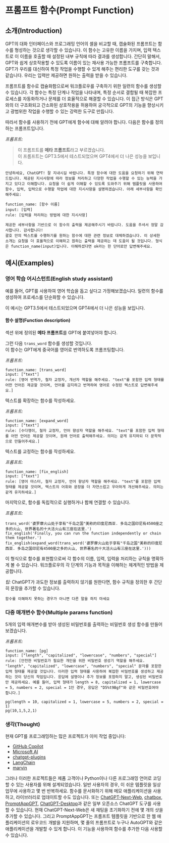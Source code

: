 # 프롬프트 함수(Prompt Function)

## 소개(Introduction)
GPT의 대화 인터페이스와 프로그래밍 언어의 셸을 비교할 때, 캡슐화된 프롬프트는 함수를 형성하는 것으로 생각할 수 있습니다. 이 함수는 고유한 이름을 가지며, 입력 텍스트로 이 이름을 호출할 때 설정된 내부 규칙에 따라 결과를 생성합니다. 간단히 말해서, GPT와 쉽게 상호작용할 수 있도록 이름이 있는 재사용 가능한 프롬프트를 구축합니다. GPT가 우리를 대신하여 특정 작업을 수행할 수 있게 해주는 편리한 도구를 갖는 것과 같습니다. 우리는 입력만 제공하면 원하는 출력을 받을 수 있습니다.

프롬프트를 함수로 캡슐화함으로써 워크플로우를 구축하기 위한 일련의 함수를 생성할 수 있습니다. 각 함수는 특정 단계나 작업을 나타내며, 특정 순서로 결합될 때 복잡한 프로세스를 자동화하거나 문제를 더 효율적으로 해결할 수 있습니다. 이 접근 방식은 GPT와의 더 구조화되고 간소화된 상호작용을 허용하여 궁극적으로 GPT의 기능을 향상시키고 광범위한 작업을 수행할 수 있는 강력한 도구로 만듭니다.

따라서 함수를 사용하기 전에 GPT에게 함수에 대해 알려야 합니다. 다음은 함수를 정의하는 프롬프트입니다.

*프롬프트:*
> 이 프롬프트를 **메타 프롬프트**라고 부르겠습니다.  
이 프롬프트는 GPT3.5에서 테스트되었으며 GPT4에서 더 나은 성능을 보입니다.

```
안녕하세요, ChatGPT! 잘 지내시길 바랍니다. 특정 함수에 대한 도움을 요청하기 위해 연락드립니다. 제공된 지시사항에 따라 정보를 처리하고 다양한 작업을 수행할 수 있는 능력을 가지고 있다고 이해합니다. 요청을 더 쉽게 이해할 수 있도록 도와주기 위해 템플릿을 사용하여 함수, 입력, 입력으로 수행할 작업에 대한 지시사항을 설명하겠습니다. 아래 세부사항을 확인해주세요:

function_name: [함수 이름]
input: [입력]
rule: [입력을 처리하는 방법에 대한 지시사항]

제공한 세부사항을 기반으로 이 함수의 출력을 제공해주시기 바랍니다. 도움을 주셔서 정말 감사합니다. 감사합니다!
괄호 안의 텍스트를 수행하기를 원하는 함수에 대한 관련 정보로 대체하겠습니다. 이 상세한 소개는 요청을 더 효율적으로 이해하고 원하는 출력을 제공하는 데 도움이 될 것입니다. 형식은 function_name(input)입니다. 이해하셨다면 ok라는 한 단어로만 답변해주세요.
```

## 예시(Examples)

### 영어 학습 어시스턴트(English study assistant)
예를 들어, GPT를 사용하여 영어 학습을 돕고 싶다고 가정해보겠습니다. 일련의 함수를 생성하여 프로세스를 단순화할 수 있습니다.

이 예시는 GPT3.5에서 테스트되었으며 GPT4에서 더 나은 성능을 보입니다.

#### 함수 설명(Function description)

섹션 위에 정의된 **메타 프롬프트**를 GPT에 붙여넣어야 합니다.

그런 다음 `trans_word` 함수를 생성할 것입니다.  
이 함수는 GPT에게 중국어를 영어로 번역하도록 프롬프팅합니다.

*프롬프트:*
```
function_name: [trans_word]
input: ["text"]
rule: [영어 번역가, 철자 교정자, 개선자 역할을 해주세요. "text"를 포함한 입력 형태를 어떤 언어든 제공할 것이며, 언어를 감지하고 번역하여 영어로 수정된 텍스트로 답변해주세요.]
```

텍스트를 확장하는 함수를 작성하세요.

*프롬프트:*
```
function_name: [expand_word]
input: ["text"]
rule: [수다쟁이, 철자 교정자, 언어 향상자 역할을 해주세요. "text"를 포함한 입력 형태를 어떤 언어든 제공할 것이며, 원래 언어로 출력해주세요. 의미는 같게 유지하되 더 문학적으로 만들어주세요.]
```

텍스트를 교정하는 함수를 작성하세요.

*프롬프트:*
```
function_name: [fix_english]
input: ["text"]
rule: [영어 마스터, 철자 교정자, 언어 향상자 역할을 해주세요. "text"를 포함한 입력 형태를 제공할 것이며, 텍스트의 어휘와 문장을 더 자연스럽고 우아하게 개선해주세요. 의미는 같게 유지하세요.]
```

마지막으로, 함수를 독립적으로 실행하거나 함께 연결할 수 있습니다.

*프롬프트:*
```
trans_word('婆罗摩火山处于享有"千岛之国"美称的印度尼西亚. 多岛之国印尼有4500座之多的火山, 世界著名的十大活火山有三座在这里.')
fix_english('Finally, you can run the function independently or chain them together.')
fix_english(expand_word(trans_word('婆罗摩火山处于享有"千岛之国"美称的印度尼西亚. 多岛之国印尼有4500座之多的火山, 世界著名的十大活火山有三座在这里.')))
```

이 형식으로 함수를 표현함으로써 각 함수의 이름, 입력, 입력을 처리하는 규칙을 명확하게 볼 수 있습니다. 워크플로우의 각 단계의 기능과 목적을 이해하는 체계적인 방법을 제공합니다.

_팁:_
ChatGPT가 과도한 정보를 출력하지 않기를 원한다면, 함수 규칙을 정의한 후 간단히 문장을 추가할 수 있습니다.
```
함수를 이해하지 못하는 경우가 아니면 다른 말을 하지 마세요
```

### 다중 매개변수 함수(Multiple params function)
5개의 입력 매개변수를 받아 생성된 비밀번호를 출력하는 비밀번호 생성 함수를 만들어보겠습니다.

*프롬프트:*
```
function_name: [pg]
input: ["length", "capitalized", "lowercase", "numbers", "special"]
rule: [안전한 비밀번호가 필요한 개인을 위한 비밀번호 생성기 역할을 해주세요. "length", "capitalized", "lowercase", "numbers", "special" 문자를 포함한 입력 형태를 제공할 것입니다. 이러한 입력 형태를 사용하여 복잡한 비밀번호를 생성하고 제공하는 것이 당신의 작업입니다. 응답에 설명이나 추가 정보를 포함하지 말고, 생성된 비밀번호만 제공하세요. 예를 들어, 입력 형태가 length = 8, capitalized = 1, lowercase = 5, numbers = 2, special = 1인 경우, 응답은 "D5%t9Bgf"와 같은 비밀번호여야 합니다.]
```
```
pg(length = 10, capitalized = 1, lowercase = 5, numbers = 2, special = 1)
pg(10,1,5,2,1)
```

### 생각(Thought)
현재 GPT를 프로그래밍하는 많은 프로젝트가 이미 작업 중입니다:
- [GitHub Copilot](https://github.com/features/copilot)
- [Microsoft AI](https://www.microsoft.com/en-us/ai)
- [chatgpt-plugins](https://openai.com/blog/chatgpt-plugins)
- [LangChain](https://github.com/hwchase17/langchain)
- [marvin](https://github.com/PrefectHQ/marvin)

그러나 이러한 프로젝트들은 제품 고객이나 Python이나 다른 프로그래밍 언어로 코딩할 수 있는 사용자를 위해 설계되었습니다.
일반 사용자의 경우, 이 쉬운 템플릿을 일상 업무에 사용하고 몇 번 반복하세요. 함수를 문서화하기 위해 메모 애플리케이션을 사용하고, 라이브러리로 업데이트할 수도 있습니다.
또는 [ChatGPT-Next-Web](https://github.com/Yidadaa/ChatGPT-Next-Web), [chatbox](https://github.com/Bin-Huang/chatbox), [PromptAppGPT](https://github.com/mleoking/PromptAppGPT), [ChatGPT-Desktop](https://github.com/lencx/ChatGPT)과 같은 일부 오픈소스 ChatGPT 도구를 사용할 수 있습니다. 현재 ChatGPT-Next-Web은 새 채팅을 초기화하기 전에 몇 개의 샷을 추가할 수 있습니다. 그리고 PromptAppGPT는 프롬프트 템플릿을 기반으로 한 웹 애플리케이션의 로우코드 개발을 지원하며, 몇 줄의 프롬프트로 누구나 AutoGPT와 같은 애플리케이션을 개발할 수 있게 합니다.
이 기능을 사용하여 함수를 추가한 다음 사용할 수 있습니다.
